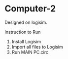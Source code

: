 # Computer-2
Designed on logisim. 

Instruction to Run
1. Install Logisim
2. Import all files to Logisim
3. Run MAIN PC.circ

